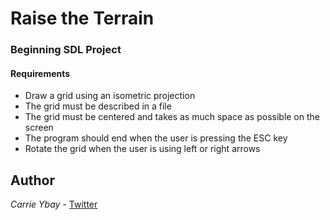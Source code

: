 # Raise the Terrain
### Beginning SDL Project
#### Requirements
- Draw a grid using an isometric projection
- The grid must be described in a file
- The grid must be centered and takes as much space as possible on the screen
- The program should end when the user is pressing the ESC key
- Rotate the grid when the user is using left or right arrows

## Author
*Carrie Ybay* - [Twitter](http://twitter.com/hicarrie_)
